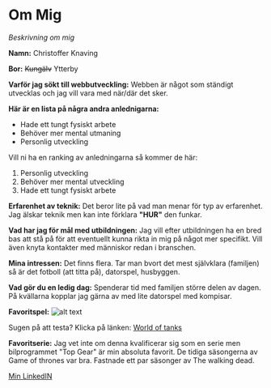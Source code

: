 # **Om Mig**
 *Beskrivning om mig*

**Namn:** Christoffer Knaving

**Bor:** ~~Kungälv~~ Ytterby

**Varför jag sökt till webbutveckling:** Webben är något som ständigt utvecklas och jag vill vara med när/där det sker.

**Här är en lista på några andra anlednigarna:**

- Hade ett tungt fysiskt arbete
- Behöver mer mental utmaning
- Personlig utveckling

Vill ni ha en ranking av anledningarna så kommer de här:

1. Personlig utveckling
2. Behöver mer mental utveckling
3. Hade ett tungt fysiskt arbete

**Erfarenhet av teknik:** Det beror lite på vad man menar för typ av erfarenhet. Jag älskar teknik men kan inte förklara **"HUR"** den funkar. 

**Vad har jag för mål med utbildningen:** Jag vill efter utbildningen ha en bred bas att stå på för att eventuellt kunna rikta in mig på något mer specifikt. Vill även knyta kontakter med människor redan i branschen.

**Mina intressen:** Det finns flera. Tar man bvort det mest självklara (familjen) så är det fotboll (att titta på), datorspel, husbyggen. 

**Vad gör du en ledig dag:** Spenderar tid med familjen större delen av dagen. På kvällarna kopplar jag gärna av med lite datorspel med kompisar.

**Favoritspel:** ![alt text](https://www.sapphirenation.net/-/media/sites/sapphirenation/articles/2017/10/wotx-logo.png "Logo Title Text 1")

Sugen på att testa? Klicka på länken: [World of tanks](https://worldoftanks.eu/en/game/download/?pub_id=wot_ong_eu_se_g_s-b_acq_kw__world_of_tanks_www&xid_source=google&xid_medium=cpc&xid_network=g&xid_campaign_id=7688980283&xid_adgroup_id=81025106123&xid_ad_id=423202366283&xid_target_id=kwd-301331770735&xid_keyword=world+of+tanks+eu&xid_placement=&xid_device_type=c&xid_position=&xid_region=1012530&xid_position_type=_&xid_target=&xid_feeditemid=&xid_matchtype=e&xid_clickid=EAIaIQobChMIrK-X7a_C8gIVBEaRBR0QPQMvEAAYASAAEgL36_D_BwE&url=https://worldoftanks.eu/&gclid=EAIaIQobChMIrK-X7a_C8gIVBEaRBR0QPQMvEAAYASAAEgL36_D_BwE&sid=SIDu9m4TVeQNhIpUOUEYR72A1JhGD6Mh5AfoH_8RSdJ3JF5MzqbUyL3aChoiut3A0j-X9dRLpqQZws3Z5Sx5Isy8rmag_FUcvb3x303YsXL69rUgq31gkqFrc69uibnnI-Sw9LaWYs5O5g3L07BhiV6lVnnMp55loPW4JfO-z0cUKEVSQgQfo0&enctid=cdpa14vre2ek&lpsn=WOT+ONGOING+WW+Portal+Download+Game&foris=1&teclient=1628188627947578002)




**Favoritserie:** Jag vet inte om denna kvalificerar sig som en serie men bilprogrammet "Top Gear" är min absoluta favorit. De tidiga säsongerna av Game of thrones var bra. Fastnade ett par säsonger av The walking dead.

[Min LinkedIN](https://www.linkedin.com/in/christoffer-knaving-77366a21a/)